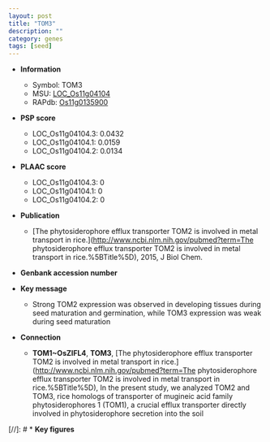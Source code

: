 ```yaml
---
layout: post
title: "TOM3"
description: ""
category: genes
tags: [seed]
---
```


* **Information**  
    + Symbol: TOM3  
    + MSU: [LOC_Os11g04104](http://rice.plantbiology.msu.edu/cgi-bin/ORF_infopage.cgi?orf=LOC_Os11g04104)  
    + RAPdb: [Os11g0135900](http://rapdb.dna.affrc.go.jp/viewer/gbrowse_details/irgsp1?name=Os11g0135900)  

* **PSP score**  
    + LOC_Os11g04104.3: 0.0432 
    + LOC_Os11g04104.1: 0.0159 
    + LOC_Os11g04104.2: 0.0134 

* **PLAAC score**  
    + LOC_Os11g04104.3: 0 
    + LOC_Os11g04104.1: 0 
    + LOC_Os11g04104.2: 0 

* **Publication**  
    + [The phytosiderophore efflux transporter TOM2 is involved in metal transport in rice.](http://www.ncbi.nlm.nih.gov/pubmed?term=The phytosiderophore efflux transporter TOM2 is involved in metal transport in rice.%5BTitle%5D), 2015, J Biol Chem.

* **Genbank accession number**  

* **Key message**  
    + Strong TOM2 expression was observed in developing tissues during seed maturation and germination, while TOM3 expression was weak during seed maturation

* **Connection**  
    + __TOM1~OsZIFL4__, __TOM3__, [The phytosiderophore efflux transporter TOM2 is involved in metal transport in rice.](http://www.ncbi.nlm.nih.gov/pubmed?term=The phytosiderophore efflux transporter TOM2 is involved in metal transport in rice.%5BTitle%5D), In the present study, we analyzed TOM2 and TOM3, rice homologs of transporter of mugineic acid family phytosiderophores 1 (TOM1), a crucial efflux transporter directly involved in phytosiderophore secretion into the soil

[//]: # * **Key figures**  



